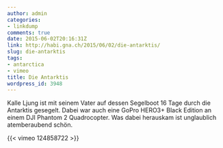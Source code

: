 ```yaml
---
author: admin
categories:
- linkdump
comments: true
date: 2015-06-02T20:16:31Z
link: http://habi.gna.ch/2015/06/02/die-antarktis/
slug: die-antarktis
tags:
- antarctica
- vimeo
title: Die Antarktis
wordpress_id: 3948
---
```


Kalle Ljung ist mit seinem Vater auf dessen Segelboot 16 Tage durch die Antarktis gesegelt. Dabei war auch eine GoPro HERO3+ Black Edition an einem DJI Phantom 2 Quadrocopter. Was dabei herauskam ist unglaublich atemberaubend schön.

{{< vimeo 124858722 >}}
